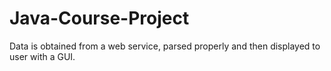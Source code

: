 # Java-Course-Project
Data is obtained from a web service, parsed properly and then displayed to user with a GUI.
